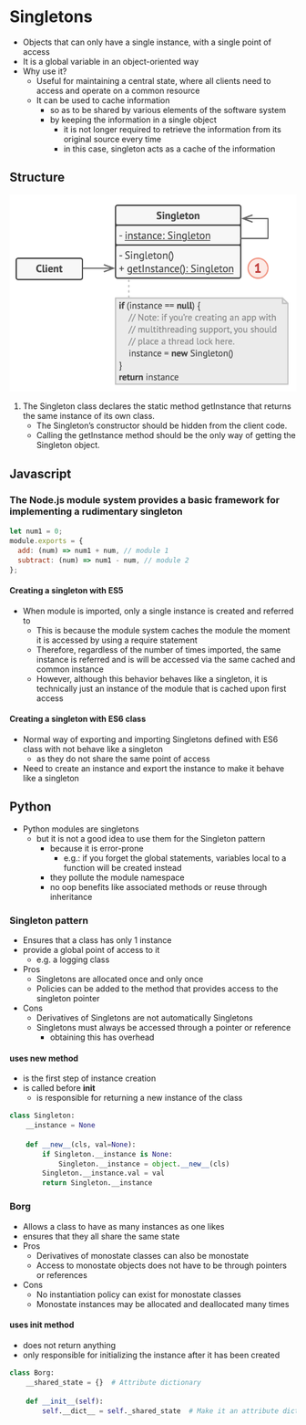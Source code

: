 # Singletons

- Objects that can only have a single instance, with a single point of access
- It is a global variable in an object-oriented way
- Why use it?
  - Useful for maintaining a central state, where all clients need to access and operate on a common resource
  - It can be used to cache information
    - so as to be shared by various elements of the software system
    - by keeping the information in a single object
      - it is not longer required to retrieve the information from its original source every time
      - in this case, singleton acts as a cache of the information

## Structure

![Singleton](../../images/singleton.png)

1. The Singleton class declares the static method getInstance that returns the same instance of its own class.
   - The Singleton’s constructor should be hidden from the client code.
   - Calling the getInstance method should be the only way of getting the Singleton object.

## Javascript

### The Node.js module system provides a basic framework for implementing a rudimentary singleton

```javascript
let num1 = 0;
module.exports = {
  add: (num) => num1 + num, // module 1
  subtract: (num) => num1 - num, // module 2
};
```

#### Creating a singleton with ES5

- When module is imported, only a single instance is created and referred to
  - This is because the module system caches the module the moment it is accessed by using a require statement
  - Therefore, regardless of the number of times imported, the same instance is referred and is will be accessed via the same cached and common instance
  - However, although this behavior behaves like a singleton, it is technically just an instance of the module that is cached upon first access

#### Creating a singleton with ES6 class

- Normal way of exporting and importing Singletons defined with ES6 class with not behave like a singleton
  - as they do not share the same point of access
- Need to create an instance and export the instance to make it behave like a singleton

## Python

- Python modules are singletons
  - but it is not a good idea to use them for the Singleton pattern
    - because it is error-prone
      - e.g.: if you forget the global statements, variables local to a function will be created instead
    - they pollute the module namespace
    - no oop benefits like associated methods or reuse through inheritance

### Singleton pattern

- Ensures that a class has only 1 instance
- provide a global point of access to it
  - e.g. a logging class
- Pros
  - Singletons are allocated once and only once
  - Policies can be added to the method that provides access to the singleton pointer
- Cons
  - Derivatives of Singletons are not automatically Singletons
  - Singletons must always be accessed through a pointer or reference
    - obtaining this has overhead

#### uses **new** method

- is the first step of instance creation
- is called before **init**
  - is responsible for returning a new instance of the class

```python
class Singleton:
    __instance = None

    def __new__(cls, val=None):
        if Singleton.__instance is None:
            Singleton.__instance = object.__new__(cls)
        Singleton.__instance.val = val
        return Singleton.__instance
```

### Borg

- Allows a class to have as many instances as one likes
- ensures that they all share the same state
- Pros
  - Derivatives of monostate classes can also be monostate
  - Access to monostate objects does not have to be through pointers or references
- Cons
  - No instantiation policy can exist for monostate classes
  - Monostate instances may be allocated and deallocated many times

#### uses **init** method

- does not return anything
- only responsible for initializing the instance after it has been created

```python
class Borg:
    __shared_state = {}  # Attribute dictionary

    def __init__(self):
        self.__dict__ = self._shared_state  # Make it an attribute dictionary
```
